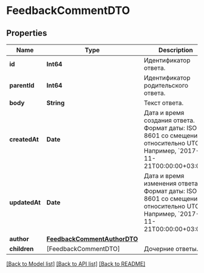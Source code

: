 # FeedbackCommentDTO

## Properties
Name | Type | Description | Notes
------------ | ------------- | ------------- | -------------
**id** | **Int64** | Идентификатор ответа. | [optional] 
**parentId** | **Int64** | Идентификатор родительского ответа. | [optional] 
**body** | **String** | Текст ответа. | [optional] 
**createdAt** | **Date** | Дата и время создания ответа.  Формат даты: ISO 8601 со смещением относительно UTC. Например, &#x60;2017-11-21T00:00:00+03:00&#x60;.  | [optional] 
**updatedAt** | **Date** | Дата и время изменения ответа.  Формат даты: ISO 8601 со смещением относительно UTC. Например, &#x60;2017-11-21T00:00:00+03:00&#x60;.  | [optional] 
**author** | [**FeedbackCommentAuthorDTO**](FeedbackCommentAuthorDTO.md) |  | [optional] 
**children** | [FeedbackCommentDTO] | Дочерние ответы. | [optional] 

[[Back to Model list]](../README.md#documentation-for-models) [[Back to API list]](../README.md#documentation-for-api-endpoints) [[Back to README]](../README.md)


